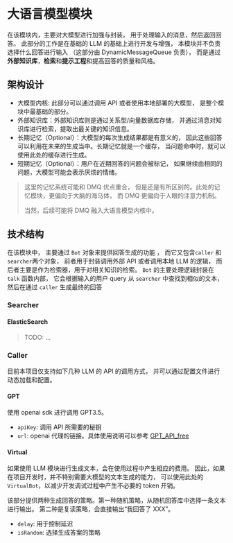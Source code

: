 # 大语言模型模块

在该模块内，主要对大模型进行加强与封装，
用于处理输入的消息，然后返回回答。
此部分的工作是在基础的 LLM 的基础上进行开发与增强，
本模块并不负责选择什么回答进行输入
（这部分由 DynamicMessageQueue 负责），
而是通过 **外部知识库**，**检索**和**提示工程**和提高回答的质量和风格。

## 架构设计

-   大模型内核: 此部分可以通过调用 API 或者使用本地部署的大模型，
    是整个模块中最基础的部分。
-   外部知识库：外部知识库则是通过关系型/向量数据库存储，
    并通过消息对知识库进行检索，提取出最关键的知识信息。
-   长期记忆（Optional）：大模型的每次生成结果都是有意义的，
    因此这些回答可以利用在未来的生成当中。长期记忆就是一个缓存，
    当问题命中时，就可以使用此处的缓存进行生成。
-   短期记忆（Optional）：用户在近期回答的问题会被标记，
    如果继续由相同的问题，大模型可能会表示厌烦的情绪。

> 这里的记忆系统可能和 DMQ 优点重合，
> 但是还是有所区别的。此处的记忆模块，更偏向于大脑的海马体，
> 而 DMQ 更偏向于人眼的注意力机制。
>
> 当然，后续可能将 DMQ 融入大语言模型内核中。

## 技术结构

在该模块中， 主要通过 `Bot` 对象来提供回答生成的功能 ，
而它又包含`caller` 和 `searcher`两个对象，
前者用于封装调用外部 API 或者调用本地 LLM 的逻辑，
而后者主要是作为检索器，用于对相关知识的检索。
`Bot` 的主要处理逻辑封装在 `talk` 函数内部，
它会根据输入的用户 query 从 `searcher` 中查找到相似的文本，
然后在通过 `caller` 生成最终的回答

### Searcher

#### ElasticSearch

> TODO: ...

### Caller

目前本项目仅支持如下几种 LLM 的 API 的调用方式，
并可以通过配置文件进行动态加载和配置。

#### GPT

使用 openai sdk 进行调用 GPT3.5。

-   `apiKey`: 调用 API 所需要的秘钥
-   `url`: openai 代理的链接。具体使用说明可以参考 [GPT_API_free](http://github.com/chatanywhere/GPT_API_free)

#### Virtual

如果使用 LLM 模块进行生成文本，会在使用过程中产生相应的费用。
因此，如果在项目开发时，并不特别需要大模型的文本生成的能力，
可以使用此处的 `VirtualBot`，以减少开发调试过程中产生不必要的 token 开销。

该部分提供两种生成回答的策略。第一种随机策略，从随机回答库中选择一条文本进行输出。
第二种是复读策略，会直接输出“我回答了 XXX”。

-   `delay`: 用于控制延迟
-   `isRandom`: 选择生成答案的策略
